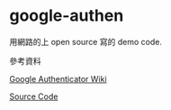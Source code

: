 google-authen
=============

用網路的上 open source 寫的 demo code.

參考資料

[Google Authenticator Wiki](http://en.wikipedia.org/wiki/Google_Authenticator)

[Source Code](https://github.com/mclamp/jauth#readme)

